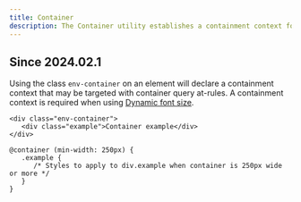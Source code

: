 ```yaml
---
title: Container
description: The Container utility establishes a containment context for applying container query at-rules.
---
```


<h2 class="doc-heading-2 doc-heading-2--main"><span class="env-badge env-badge--info">Since 2024.02.1</span></h2>

Using the class `env-container` on an element will declare a containment context
that may be targeted with container query at-rules.
A containment context is required when using [Dynamic font size](/utils/dynamic-font-size/).

```html-no-example
<div class="env-container">
   <div class="example">Container example</div>
</div>
```

```css-no-expand
@container (min-width: 250px) {
   .example {
      /* Styles to apply to div.example when container is 250px wide or more */
   }
}
```
